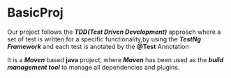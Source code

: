 # BasicProj

Our project follows the ***TDD(Test Driven Development)*** approach where a set of test is written for a specific functionality,by using the ***TestNg Framework*** and each test is anotated by the **@Test** Annotation

It is a ***Maven*** based **java** project, where ***Maven*** has been used as the ***build management tool*** to manage all dependencies and plugins.
